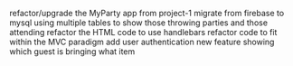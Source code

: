 refactor/upgrade the MyParty app from project-1
migrate from firebase to mysql using multiple tables to show those throwing parties and those attending
refactor the HTML code to use handlebars
refactor code to fit within the MVC paradigm
add user authentication
new feature showing which guest is bringing what item
